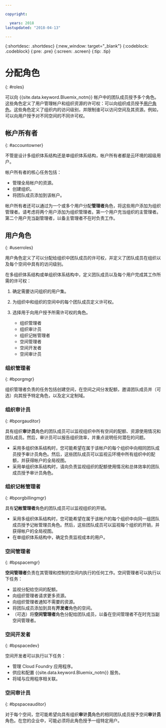 ```yaml
---

copyright:

  years: 2018
lastupdated: "2018-04-13"

---
```


{:shortdesc: .shortdesc}
{:new_window: target="_blank"}
{:codeblock: .codeblock}
{:pre: .pre}
{:screen: .screen}
{:tip: .tip}

# 分配角色
{: #roles}

可以向 {{site.data.keyword.Bluemix_notm}} 帐户中的团队成员授予多个角色。这些角色定义了用户管理帐户和组织资源的许可权：可以向组织成员授予[用户角色](/docs/iam/users_roles.html#userroles)。这些角色定义了组织内的访问级别，并限制谁可以访问空间及其资源。例如，可以向用户授予对不同空间的不同许可权。

## 帐户所有者
{: #accountowner}

不管是设计多组织体系结构还是单组织体系结构，帐户所有者都是云环境的超级用户。

帐户所有者的核心任务包括：

* 管理全局帐户的资源。
* 创建组织。
* 将团队成员添加到该帐户。

帐户所有者还可以通过为一个或多个用户分配**管理者**角色，将这些用户添加为组织管理者。请考虑将两个用户添加为组织管理者。第一个用户充当组织的主管理者。第二个用户充当副管理者，以备主管理者不在时负责工作。

## 用户角色
{: #userroles}

用户角色定义了可以分配给组织中团队成员的许可权，并定义了团队成员在组织以及每个空间中具有的访问级别。

在多组织体系结构或单组织体系结构中，定义团队成员以及每个用户完成其工作所需的许可权：

1. 确定需要访问组织的用户集。
2. 为组织中和组织的空间中的每个团队成员定义许可权。
3. 选择用于向用户授予所需许可权的角色。

   * 组织管理者
   * 组织审计员
   * 组织记帐管理者
   * 空间管理者
   * 空间开发者
   * 空间审计员

### 组织管理者
{: #bporgmgr}

组织管理者负责的任务包括创建空间，在空间之间分发配额，邀请团队成员并（可选）向其授予特定角色，以及定义定制域。

### 组织审计员
{: #bporgauditor}

具有组织**审计员**角色的团队成员可以监视组织中所有空间的配额、资源使用情况和团队成员。然后，审计员可以报告组织效率，并重点说明任何潜在的问题。

* 采用多组织体系结构时，您可能希望在属于该帐户的每个组织中向相同团队成员授予审计员角色。然后，这些团队成员可以监视云环境中所有组织中的配额，并获得帐户的全局视图。
* 采用单组织体系结构时，请向负责监视组织的配额使用情况和总体效率的团队成员授予审计员角色。

### 组织记帐管理者
{: #bporgbillingmgr}

具有**记帐管理者**角色的团队成员可以监视组织的开销。

* 采用多组织体系结构时，您可能希望在属于该帐户的每个组织中向同一组团队成员授予记帐管理员角色。然后，这些团队成员可以监视每个组织的开销，并获得帐户的全局视图。
* 在单组织体系结构中，确定负责监视成本的用户。

### 空间管理者
{: #bpspacemgr}

**空间管理者**负责在其管理和控制的空间内执行的任何工作。空间管理者可以执行以下任务：

* 监视分配给空间的配额。
* 向组织管理者请求更多资源。
* 向组织管理者通知不需要的资源。
* 将团队成员添加到具有**开发者**角色的空间。
* （可选）将**空间管理者**角色分配给团队成员，以备在空间管理者不在时充当副空间管理者。

### 空间开发者
{: #bpspacedev}

空间开发者可以执行以下任务：

* 管理 Cloud Foundry 应用程序。
* 供应和配置 {{site.data.keyword.Bluemix_notm}} 服务。
* 将域与应用程序相关联。

### 空间审计员
{: #bpspaceauditor}

对于每个空间，您可能希望向具有组织**审计员**角色的相同团队成员授予空间**审计员**角色。在您的企业中，可能必须将此角色授予一组特定用户。

